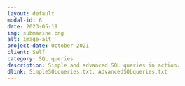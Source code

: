 ```yaml
---
layout: default
modal-id: 6
date: 2023-05-19
img: submarine.png
alt: image-alt
project-date: October 2021
client: Self
category: SQL queries
description: Simple and advanced SQL queries in action. 
dlink: SimpleSQLqueries.txt, AdvancedSQLqueries.txt
---
```

